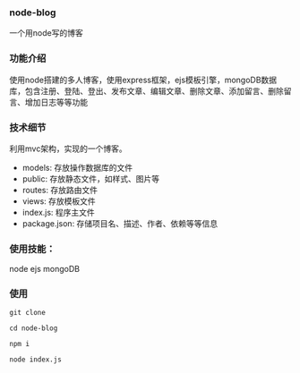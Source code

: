 ### node-blog
一个用node写的博客

### 功能介绍
使用node搭建的多人博客，使用express框架，ejs模板引擎，mongoDB数据库，包含注册、登陆、登出、发布文章、编辑文章、删除文章、添加留言、删除留言、增加日志等等功能

### 技术细节
利用mvc架构，实现的一个博客。
- models: 存放操作数据库的文件
- public: 存放静态文件，如样式、图片等
- routes: 存放路由文件
- views: 存放模板文件
- index.js: 程序主文件
- package.json: 存储项目名、描述、作者、依赖等等信息

### 使用技能：
node ejs mongoDB

### 使用
`git clone`

`cd node-blog`

`npm i`

`node index.js`

